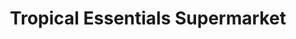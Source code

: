 ---
title: "Tropical Essentials Supermarket"
url: /croydon/tropical-essentials-supermarket/
shop: Supermarkt
---